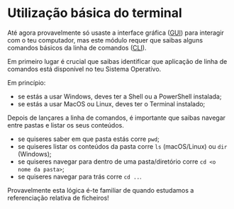 # Utilização básica do terminal

Até agora provavelmente só usaste a interface gráfica ([GUI](https://pt.wikipedia.org/wiki/Interface_gr%C3%A1fica_do_utilizador)) para interagir com o teu computador, mas este módulo requer que saibas alguns comandos básicos da linha de comandos ([CLI](https://pt.wikipedia.org/wiki/Interface_de_linha_de_comandos)).

Em primeiro lugar é crucial que saibas identificar que aplicação de linha de comandos está disponível no teu Sistema Operativo. 

Em princípio:
- se estás a usar Windows, deves ter a Shell ou a PowerShell instalada;
- se estás a usar MacOS ou Linux, deves ter o Terminal instalado;

Depois de lançares a linha de comandos, é importante que saibas navegar entre pastas e listar os seus conteúdos.

- se quiseres saber em que pasta estás corre `pwd`;
- se quiseres listar os conteúdos da pasta corre `ls` (macOS/Linux) ou `dir` (Windows);
- se quiseres navegar para dentro de uma pasta/diretório corre `cd <o nome da pasta>`;
- se quiseres navegar para trás corre `cd ..`.

Provavelmente esta lógica é-te familiar de quando estudamos a referenciação relativa de ficheiros!
